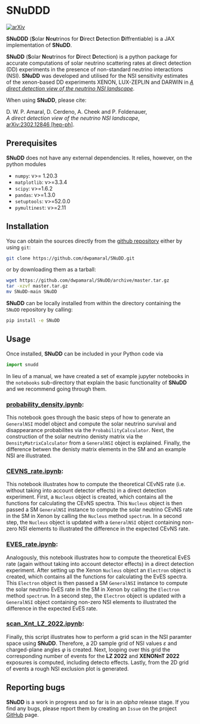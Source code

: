 # SNuDDD

[![arXiv](http://img.shields.io/badge/arXiv-2302.12846-B31B1B.svg)](https://arxiv.org/abs/2302.12846)

**SNuDDD** (**S**olar **N**e**u**trinos for **D**irect **D**etection **D**iffrentiable) is a JAX implementation of **SNuDD**.

**SNuDD** (**S**olar **N**e**u**trinos for **D**irect **D**etection) is a python package for accurate computations of solar neutrino scattering rates at direct detection (DD) experiments in the presence of non-standard neutrino interactions (NSI). 
**SNuDD**  was developed and utilised for the NSI sensitivity estimates of the xenon-based DD experiments XENON, LUX-ZEPLIN and DARWIN in [*A direct detection view of the neutrino NSI landscape*](https://arxiv.org/abs/2302.12846).

When using **SNuDD**, please cite:

D. W. P. Amaral, D. Cerdeno, A. Cheek and P. Foldenauer, \
*A direct detection view of the neutrino NSI landscape*,\
[arXiv:2302.12846 [hep-ph]](https://arxiv.org/abs/2302.12846).



## Prerequisites

**SNuDD** does not have any external dependencies. It relies, however, on the python modules 

- `numpy`: v>= 1.20.3
- `matplotlib`: v>=3.3.4
- `scipy`: v>=1.6.2
- `pandas`: v>=1.3.0
- `setuptools`: v>=52.0.0
- `pymultinest`: v>=2.11



## Installation

You can obtain the sources directly from the [github repository](https://github.com/dwpamaral/SNuDD) either by using `git`:
```bash
git clone https://github.com/dwpamaral/SNuDD.git
```
or by downloading them as a tarball:
```bash
wget https://github.com/dwpamaral/SNuDD/archive/master.tar.gz
tar -xzvf master.tar.gz
mv SNuDD-main SNuDD
```

**SNuDD** can be locally installed from within the directory containing the `SNuDD` repository by calling:
```bash
pip install -e SNuDD
```

## Usage
Once installed, **SNuDD** can be included in your Python code via
```python
import snudd
```

In lieu of a manual, we have created a set of example jupyter notebooks in the `notebooks` sub-directory that explain the basic functionality of **SNuDD** and we recommend going through them.

### [probability_density.ipynb](https://github.com/dwpamaral/SNuDD/blob/main/notebooks/probability_density.ipynb):

This notebook goes through the basic steps of how to generate an `GeneralNSI` model object and compute the solar neutrino survival and disappearance probabilites via the `ProbabilityCalculator`. Next, the construction of the solar neutrino denisty matrix via the `DensityMatrixCalculator` from a `GeneralNSI` object is explained. Finally, the difference betwen the denisty matrix elements in the SM and an example NSI are illustrated.

### [CEVNS_rate.ipynb](https://github.com/dwpamaral/SNuDD/blob/main/notebooks/CEVNS_rate.ipynb):

This notebook illustrates how to compute the theoretical CEvNS rate (i.e. without taking into account detector effects) in a direct detection experiment. First, a `Nucleus` object is created, which contains all the functions for calculating the CEvNS spectra. This `Nucleus` object is then passed a SM `GeneralNSI` instance to compute the solar neutrino CEvNS rate in the SM in Xenon by calling the `Nucleus` method `spectrum`. In a second step, the `Nucleus` object is updated with a `GeneralNSI` object containing non-zero NSI elements to illustrated the difference in the expected CEvNS rate.

### [EVES_rate.ipynb](https://github.com/dwpamaral/SNuDD/blob/main/notebooks/EVES_rate.ipynb):

Analogously, this notebook illustrates how to compute the theoretical EvES rate (again without taking into account detector effects) in a direct detection experiment. After setting up the Xenon `Nucleus` object an `Electron` object is created, which contains all the functions for calculating the EvES spectra. This `Electron` object is then passed a SM `GeneralNSI` instance to compute the solar neutrino EvES rate in the SM in Xenon by calling the `Electron` method `spectrum`. In a second step, the `Electron` object is updated with a `GeneralNSI` object containing non-zero NSI elements to illustrated the difference in the expected EvES rate.

### [scan_Xnt_LZ_2022.ipynb](https://github.com/dwpamaral/SNuDD/blob/main/notebooks/scan_Xnt_LZ_2022.ipynb):

Finally, this script illustrates how to perform a grid scan in the NSI paramter space using **SNuDD**. Therefore, a 2D sample grid of NSI values $\varepsilon$ and charged-plane angles $\varphi$ is created. Next, looping over this grid the corresponding number of events for the **LZ 2022** and **XENONnT 2022** exposures is computed, including detecto effects. Lastly, from the 2D grid of events a rough NSI exclusion plot is generated.

## Reporting bugs

**SNuDD** is a work in progress and so far is in an *alpha* release stage. If you find any bugs, please report them by creating an `Issue` on the project [GitHub](https://github.com/dwpamaral/SNuDD) page.

